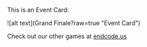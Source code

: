 This is an Event Card: 
 
 ![alt text](Grand Finale?raw=true "Event Card")  
 
 
 
 
 
 Check out our other games at [endcode.us](https://endcode.us/)